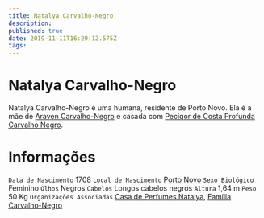 ```yaml
---
title: Natalya Carvalho-Negro
description: 
published: true
date: 2019-11-11T16:29:12.575Z
tags: 
---
```


<!-- SUBTITLE: Visão geral sobre Natalya Carvalho-Negro -->

# Natalya Carvalho-Negro
Natalya Carvalho-Negro é uma humana, residente de Porto Novo. Ela é a mãe de [Araven Carvalho-Negro](/individuos/araven-carvalho-negro#arave-carvalho-negro) e casada com [Peciqor de Costa Profunda Carvalho Negro](/individuos/peciqor-de-costa-profunda-carvalho-negro#peciqor-de-costa-profunda-carvalho-negro).

# Informações
`Data de Nascimento` 1708 
`Local de Nascimento` [Porto Novo](/lugares/plano-material/drafeon/sudeste-de-drafeon/porto-novo#porto-novo)
`Sexo Biológico` Feminino
`Olhos` Negros
`Cabelos` Longos cabelos negros
`Altura` 1,64 m
`Peso` 50 Kg
`Organizações Associadas` [Casa de Perfumes Natalya](/faccoes/faccoes-independentes/casa-de-perfumes-natalya#casa-de-perfumes-natalya), [Família Carvalho-Negro](/faccoes/faccoes-familiares/familia-carvalho-negro#familia-carvalho-negro)


